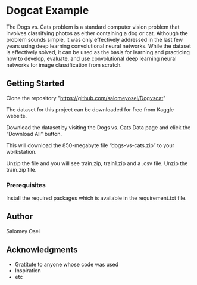 # Dogcat Example
The Dogs vs. Cats problem is a standard computer vision problem that involves classifying photos as either containing a dog or cat. Although the problem sounds simple, it was only effectively addressed in the last few years using deep learning convolutional neural networks. While the dataset is effectively solved, it can be used as the basis for learning and practicing how to develop, evaluate, and use convolutional deep learning neural networks for image classification from scratch.


## Getting Started
Clone the repository "https://github.com/salomeyosei/Dogvscat"

The dataset for this project can be downloaded for free from Kaggle website.

Download the dataset by visiting the Dogs vs. Cats Data page and click the “Download All” button.

This will download the 850-megabyte file “dogs-vs-cats.zip” to your workstation.

Unzip the file and you will see train.zip, train1.zip and a .csv file. Unzip the train.zip file.

### Prerequisites
Install the required packages which is available in the requirement.txt file.



## Author
Salomey Osei

## Acknowledgments

* Gratitute to anyone whose code was used
* Inspiration
* etc

